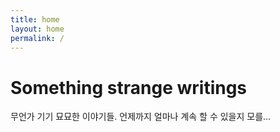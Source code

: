 ```yaml
---
title: home
layout: home
permalink: /
---
```


# Something strange writings

무언가 기기 묘묘한 이야기들. 언제까지 얼마나 계속 할 수 있을지 모를...
